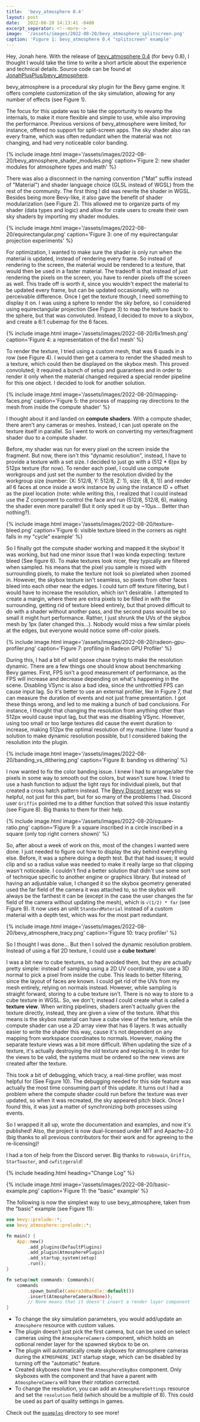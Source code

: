 ```yaml
---
title:  'bevy_atmosphere 0.4'
layout: post
date:   2022-08-20 14:13:41 -0400
excerpt_seperator: <!--more-->
image:  '/assets/images/2022-08-20/bevy_atmosphere_splitscreen.png'
caption: 'Figure 1: bevy_atmosphere 0.4 "splitscreen" example'
---
```


Hey, Jonah here. With the release of [bevy_atmosphere 0.4](https://crates.io/crates/bevy_atmosphere) (for bevy 0.8), I thought I would take the time to write a short article about the experience and technical details. Source code can be found at [JonahPlusPlus/bevy_atmosphere]("https://github.com/JonahPlusPlus/bevy_atmosphere").
<!--more-->

bevy_atmosphere is a procedural sky plugin for the Bevy game engine. It offers complete customization of the sky simulation, allowing for any number of effects (see Figure 1).

The focus for this update was to take the opportunity to revamp the internals, to make it more flexible and simple to use, while also improving the performance. Previous versions of bevy_atmosphere were limited, for instance, offered no support for split-screen apps. The sky shader also ran every frame, which was often redundant when the material was not changing, and had very noticeable color banding.

{% include image.html image='/assets/images/2022-08-20/bevy_atmosphere_shader_modules.png' caption='Figure 2: new shader modules for atmosphere types and math' %}

There was also a disconnect in the naming convention ("Mat" suffix instead of "Material") and shader language choice (GLSL instead of WGSL) from the rest of the community.
The first thing I did was rewrite the shader in WGSL.
Besides being more Bevy-like, it also gave the benefit of shader modularization (see Figure 2).
This allowed me to organize parts of my shader (data types and logic) and allow for crate users to create their own sky shaders by importing my shader modules.

{% include image.html image='/assets/images/2022-08-20/equirectangular.png' caption='Figure 3: one of my equirectangular projection experiments' %}

For optimization, I wanted to make sure the shader is only run when the material is updated, instead of rendering every frame.
So instead of rendering to the screen, the material would be rendered to a texture, that would then be used in a faster material.
The tradeoff is that instead of just rendering the pixels on the screen, you have to render pixels off the screen as well.
This trade off is worth it, since you wouldn't expect the material to be updated every frame, but can be updated occasionally, with no perceivable difference.
Once I get the texture though, I need something to display it on. I was using a sphere to render the sky before, so I considered using equirectangular projection (See Figure 3) to map the texture back to the sphere, but that was convoluted.
Instead, I decided to move to a skybox, and create a 6:1 cubemap for the 6 faces.

{% include image.html image='/assets/images/2022-08-20/6x1mesh.png' caption='Figure 4: a representation of the 6x1 mesh' %}

To render the texture, I tried using a custom mesh, that was 6 quads in a row (see Figure 4).
I would then get a camera to render the shaded mesh to a texture, which could then be displayed on the skybox mesh.
This proved convoluted; it required a bunch of setup and guarantees and in order to render it only when the material changed required a special render pipeline for this one object.
I decided to look for another solution.

{% include image.html image='/assets/images/2022-08-20/mapping-faces.png' caption='Figure 5: the process of mapping ray directions to the mesh from inside the compute shader' %}

I thought about it and landed on **compute shaders**.
With a compute shader, there aren't any cameras or meshes.
Instead, I can just operate on the texture itself in parallel.
So I went to work on converting my vertex/fragment shader duo to a compute shader.

Before, my shader was run for every pixel on the screen inside the fragment.
But now, there isn't this "dynamic resolution", instead, I have to provide a texture with a set size.
I decided to just go with a (512 * 6)px by 512px texture (for now).
To render each pixel, I could use compute workgroups and just set the number to the resolution divided by the workgroup size (number: (X: 512/8, Y: 512/8, Z: 1), size: (8, 8, 1)) and render all 6 faces at once inside a work instance by using the instance ID + offset as the pixel location (note: while writing this, I realized that I could instead use the Z component to control the face and run (512/8, 512/8, 6), making the shader even more parallel! But it only sped it up by ~10μs… Better than nothing?).

{% include image.html image='/assets/images/2022-08-20/texture-bleed.png' caption='Figure 6: visible texture bleed in the corners as night falls in my "cycle" example' %}

So I finally got the compute shader working and mapped it the skybox!
It was working, but had one minor issue that I was kinda expecting: texture bleed (See figure 6).
To make textures look nicer, they typically are filtered when sampled. 
his means that the pixel you sample is mixed with surrounding pixels, to make the texture not look so pixelated when zoomed in.
However, the skybox texture isn't seamless, so pixels from other faces bleed into each other near the edges.
I could turn off texture filtering, but I would have to increase the resolution, which isn't desirable.
I attempted to create a margin, where there are extra pixels to be filled in with the surrounding, getting rid of texture bleed entirely, but that proved difficult to do with a shader without another pass, and the second pass would be so small it might hurt performance.
Rather, I just shrunk the UVs of the skybox mesh by 1px (later changed this…).
Nobody would miss a few similar pixels at the edges, but everyone would notice some off-color pixels.

{% include image.html image='/assets/images/2022-08-20/radeon-gpu-profiler.png' caption='Figure 7: profiling in Radeon GPU Profiler' %}

During this, I had a bit of wild goose chase trying to make the resolution dynamic.
There are a few things one should know about benchmarking Bevy games.
First, FPS isn't a good measurement of performance, as the FPS will increase and decrease depending on what's happening in the scene.
Disabling VSync is also a bad idea, since the unthrottled FPS can cause input lag.
So it's better to use an external profiler, like in Figure 7, that can measure the duration of events and not just frame presentation.
I got these things wrong, and led to me making a bunch of bad conclusions.
For instance, I thought that changing the resolution from anything other than 512px would cause input lag, but that was me disabling VSync.
However, using too small or too large textures did cause the event duration to increase, making 512px the optimal resolution of my machine. I later found a solution to make dynamic resolution possible, but I considered baking the resolution into the plugin.

{% include image.html image='/assets/images/2022-08-20/banding_vs_dithering.png' caption='Figure 8: banding vs dithering' %}

I now wanted to fix the color banding issue.
I knew I had to arrange/alter the pixels in some way to smooth out the colors, but wasn't sure how.
I tried to use a hash function to adjust the light rays for individual pixels, but that created a cross hatch pattern instead.
The [Bevy Discord server](https://discord.gg/bevy) was so helpful, not just for this part, but for so many of the problems I had.
Discord user `Griffin` pointed me to a dither function that solved this issue instantly (see Figure 8).
Big thanks to them for their help.

{% include image.html image='/assets/images/2022-08-20/square-ratio.png' caption='Figure 9: a square inscribed in a circle inscribed in a square (only top right corners shown)' %}

So, after about a week of work on this, most of the changes I wanted were done.
I just needed to figure out how to display the sky behind everything else.
Before, it was a sphere doing a depth test.
But that had issues; it would clip and so a radius value was needed to make it really large so that clipping wasn't noticeable.
I couldn't find a better solution that didn't use some sort of technique specific to another engine or graphics library.
But instead of having an adjustable value, I changed it so the skybox geometry generated used the far field of the camera it was attached to, so the skybox will always be the farthest it can be (except in the case the user changes the far field of the camera without updating the mesh), which is `√(1/2) * far` (see Figure 9).
It now uses an unlit `StandardMaterial` instead of a custom material with a depth test, which was for the most part redundant.

{% include image.html image='/assets/images/2022-08-20/bevy_atmosphere_tracy.png' caption='Figure 10: tracy profiler' %}

So I thought I was done… But then I solved the dynamic resolution problem.
Instead of using a flat 2D texture, I could use a **cube texture**!

I was a bit new to cube textures, so had avoided them, but they are actually pretty simple: instead of sampling using a 2D UV coordinate, you use a 3D normal to pick a pixel from inside the cube.
This leads to better filtering, since the layout of faces are known.
I could get rid of the UVs from my mesh entirely, relying on normals instead. However, while sampling is straight forward, storing to a cube texture isn't.
There is no way to store to a cube texture in WGSL.
So, we don't; instead I could create what is called a **texture view**.
When writing pipelines, shaders aren't actually given the texture directly, instead, they are given a view of the texture.
What this means is the skybox material can have a cube view of the texture, while the compute shader can use a 2D array view that has 6 layers.
It was actually easier to write the shader this way, cause it's not dependent on any mapping from workspace coordinates to normals. However, making the separate texture views was a bit more difficult.
When updating the size of a texture, it's actually destroying the old texture and replacing it. In order for the views to be valid, the systems must be ordered so the new views are created after the texture. 

This took a bit of debugging, which tracy, a real-time profiler, was most helpful for (See Figure 10).
The debugging needed for this side feature was actually the most time consuming part of this update.
It turns out I had a problem where the compute shader could run before the texture was ever updated, so when it was recreated, the sky appeared pitch black.
Once I found this, it was just a matter of synchronizing both processes using events.

So I wrapped it all up, wrote the documentation and examples, and now it's published!
Also, the project is now dual-licensed under MIT and Apache-2.0 (big thanks to all previous contributors for their work and for agreeing to the re-licensing)!

I had a ton of help from the Discord server.
Big thanks to `robswain`, `Griffin`, `StarToaster`, and `cwfitzgerald`!

{% include heading.html heading="Change Log" %}

{% include image.html image='/assets/images/2022-08-20/basic-example.png' caption='Figure 11: the "basic" example' %}

The following is now the simplest way to use bevy_atmosphere, taken from the "basic" example (see Figure 11):

```rust
use bevy::prelude::*;
use bevy_atmosphere::prelude::*;

fn main() {
    App::new()
        .add_plugins(DefaultPlugins)
        .add_plugin(AtmospherePlugin)
        .add_startup_system(setup)
        .run();
}

fn setup(mut commands: Commands){
    commands
        .spawn_bundle(Camera3dBundle::default())
        .insert(AtmosphereCamera(None));
        // None means that it doesn't insert a render layer component
}
```
* To change the sky simulation parameters, you would add/update an `Atmosphere` resource with custom values.
* The plugin doesn't just pick the first camera, but can be used on select cameras using the `AtmosphereCamera` component, which holds an optional render layer for the spawned skybox to be on.
* The plugin will automatically create skyboxes for atmosphere cameras during the `ATMOSPHERE_INIT` startup stage, which can be disabled by turning off the "automatic" feature.
* Created skyboxes now have the `AtmosphereSkyBox` component. Only skyboxes with the component and that have a parent with `AtmosphereCamera` will have their rotation corrected.
* To change the resolution, you can add an `AtmosphereSettings` resource and set the `resolution` field (which should be a multiple of 8). This could be used as part of quality settings in games.

Check out the [`examples`](https://github.com/JonahPlusPlus/bevy_atmosphere/tree/master/examples) directory to see more!
